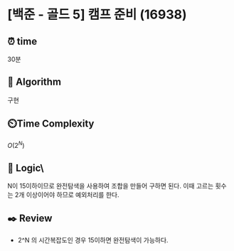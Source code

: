 # [백준 - 골드 5] 캠프 준비 (16938)
 
## ⏰  **time**
30분

## :pushpin: **Algorithm**
구현

## ⏲️**Time Complexity**
$O(2^N)$

## :round_pushpin: **Logic**\

N이 15이하이므로 완전탐색을 사용하여 조합을 만들어 구하면 된다. 이때 고르는 횟수는 2개 이상이어야 하므로 예외처리를 한다.

## :black_nib: **Review**
- 2^N 의 시간복잡도인 경우 15이하면 완전탐색이 가능하다.